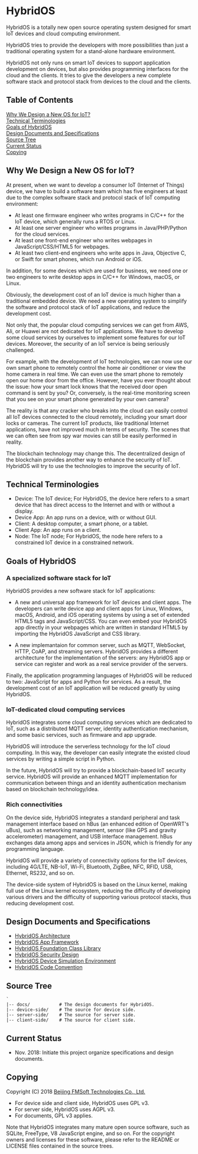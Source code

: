 # HybridOS

HybridOS is a totally new open source operating system designed for smart IoT devices
and cloud computing environment.

HybridOS tries to provide the developers with more possibilities than just a
traditional operating system for a stand-alone hardware environment.

HybridOS not only runs on smart IoT devices to support application development
on devices, but also provides programming interfaces for the cloud and the clients.
It tries to give the developers a new complete software stack and protocol stack 
from devices to the cloud and the clients.

## Table of Contents

[Why We Design a New OS for IoT?](#why-we-design-a-new-os-for-iot)  
[Technical Terminologies](#technical-terminologies)  
[Goals of HybridOS](#goals-of-hybridos)  
[Design Documents and Specifications](#design-documents-and-specifications)  
[Source Tree](#source-tree)  
[Current Status](#current-status)  
[Copying](#copying)  

## Why We Design a New OS for IoT?

At present, when we want to develop a consumer IoT (Internet of Things) device, 
we have to build a software team which has five engineers at least due to 
the complex software stack and protocol stack of IoT computing environment:

* At least one firmware engineer who writes programs in C/C++ for the IoT device, which
  generally runs a RTOS or Linux.
* At least one server engineer who writes programs in Java/PHP/Python for the cloud services.
* At least one front-end engineer who writes webpages in JavaScript/CSS/HTML5 for webpages.
* At least two client-end engineers who write apps in Java, Objective C, or Swift
  for smart phones, which run Android or iOS.

In addition, for some devices which are used for business, we need one or two engineers
to write desktop apps in C/C++ for Windows, macOS, or Linux.

Obviously, the development cost of an IoT device is much higher than a traditional 
embedded device. We need a new operating system to simplify the software and protocol
stack of IoT applications, and reduce the development cost.

Not only that, the popular cloud computing services we can get from AWS, Ali, or Huawei
are not dedicated for IoT applications. We have to develop some cloud services by ourselves
to implement some features for our IoT devices. Moreover, the security of an IoT service 
is being seriously challenged.

For example, with the development of IoT technologies, we can now use our own smart phone
to remotely control the home air conditioner or view the home camera in real time. 
We can even use the smart phone to remotely open our home door from the office.
However, have you ever thought about the issue: how your smart lock knows that the received
door open command is sent by you? Or, conversely, is the real-time monitoring screen that
you see on your smart phone generated by your own camera?

The reality is that any cracker who breaks into the cloud can easily control 
all IoT devices connected to the cloud remotely, including your smart door locks or
cameras. The current IoT products, like traditional Internet applications, have not 
improved much in terms of security. The scenes that we can often see from spy war 
movies can still be easily performed in reality.

The blockchain technology may change this. The decentralized design of the blockchain
provides another way to enhance the security of IoT. HybridOS will try to use the 
technologies to improve the security of IoT.

## Technical Terminologies

* Device: The IoT device; For HybridOS, the device here refers to a smart
  device that has direct access to the Internet and with or without a display.
* Device App: An app runs on a device, with or without GUI.
* Client: A desktop computer, a smart phone, or a tablet.
* Client App: An app runs on a client.
* Node: The IoT node; For HybridOS, the node here refers to a constrained IoT
  device in a constrained network.

## Goals of HybridOS

### A specialized software stack for IoT

HybridOS provides a new software stack for IoT applications:

* A new and universal app framework for IoT devices and client apps.
  The developers can write device app and client apps for Linux, Windows, macOS, 
  Android, and iOS operating systems by using a set of extended HTML5 tags 
  and JavaScript/CSS. You can even embed your HybridOS app directly
  in your webpages which are written in standard HTML5 by importing the HybridOS
  JavaScript and CSS library.

* A new implemantaion for common server, such as MQTT, WebSocket, HTTP,
  CoAP, and streaming servers. HybridOS provides a different 
  architecture for the implementation of the servers: any HybridOS app or
  service can register and work as a real service provider of the servers. 

Finally, the application programming languages of HybridOS will be reduced to two: 
JavaScript for apps and Python for services. As a result, the development cost of 
an IoT application will be reduced greatly by using HybridOS.

### IoT-dedicated cloud computing services

HybridOS integrates some cloud computing services which are dedicated to IoT,
such as a distributed MQTT server, identity authentication mechanism, 
and some basic services, such as firmware and app upgrade.

HybridOS will introduce the serverless technology for the IoT cloud
computing. In this way, the developer can easily integrate the existed
cloud services by writing a simple script in Python.

In the future, HybridOS will try to provide a blockchain-based IoT security
service. HybridOS will provide an enhanced MQTT implementation for
communication between things and an identity authentication mechanism
based on blockchain technology/idea.

### Rich connectivities

On the device side, HybridOS integrates a standard peripheral and task
management interface based on hBus (an enhanced edition of OpenWRT's uBus),
such as networking management, sensor (like GPS and gravity accelerometer)
management, and USB interface management. hBus exchanges data among apps
and services in JSON, which is friendly for any programming language.

HybridOS will provide a variety of connectivity options for the IoT devices, 
including 4G/LTE, NB-IoT, Wi-Fi, Bluetooth, ZigBee, NFC, RFID, USB, Ethernet,
RS232, and so on. 

The device-side system of HybridOS is based on the Linux kernel, making
full use of the Linux kernel ecosystem, reducing the difficulty of developing
various drivers and the difficulty of supporting various protocol stacks,
thus reducing development cost.

## Design Documents and Specifications

* [HybridOS Architecture]
* [HybridOS App Framework]
* [HybridOS Foundation Class Library]
* [HybridOS Security Design]
* [HybridOS Device Simulation Environment]
* [HybridOS Code Convention]

## Source Tree

    `
    |-- docs/           # The design documents for HybridOS.
    |-- device-side/    # The source for device side.
    |-- server-side/    # The source for server side.
    |-- client-side/    # The source for client side.

    
## Current Status

* Nov. 2018: Initiate this project organize specifications and design documents.

## Copying

Copyright (C) 2018 [Beijing FMSoft Technologies Co., Ltd.]

* For device side and client side, HybridOS uses GPL v3.
* For server side, HybridOS uses AGPL v3.
* For documents, GPL v3 applies.

Note that HybridOS integrates many mature open source software, such as SQLite, FreeType, 
V8 JavaScript engine, and so on. For the copyright owners and licenses for these software, 
please refer to the README or LICENSE files contained in the source trees.

[Beijing FMSoft Technologies Co., Ltd.]: http://www.fmsoft.cn
[FMSoft Technologies]: http://www.fmsoft.cn
[HybridOS Official Site]: http://www.hybridos.org

[HybridOS Architecture]: https://github.com/VincentWei/hybridos/blob/master/docs/HYBRIDOS-SPEC-0000.md
[HybridOS App Framework]: https://github.com/VincentWei/hybridos/blob/master/docs/HYBRIDOS-SPEC-0001.md
[HybridOS Foundation Class Library]: https://github.com/VincentWei/hybridos/blob/master/docs/HYBRIDOS-SPEC-0002.md
[HybridOS Security Design]: https://github.com/VincentWei/hybridos/blob/master/docs/HYBRIDOS-SPEC-0003.md
[HybridOS Device Simulation Environment]: https://github.com/VincentWei/hybridos/blob/master/docs/HYBRIDOS-SPEC-0004.md
[HybridOS Code Convention]: https://github.com/VincentWei/hybridos/blob/master/docs/HYBRIDOS-SPEC-0005.md

